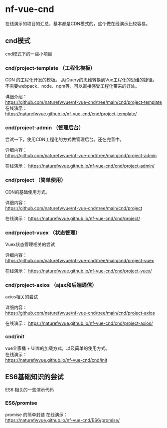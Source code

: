 # nf-vue-cnd

在线演示的项目的汇总，基本都是CDN模式的，这个做在线演示比较容易。

## cnd模式

cnd模式下的一些小项目  

### cnd/project-template （工程化模板）

CDN 的工程化开发的模板。
从jQuery的思维转换到Vue工程化的思维的捷径。  
不需要webpack、node、npm等，可以直接感受工程化带来的好处。  

详细介绍：  
<https://github.com/naturefwvue/nf-vue-cnd/tree/main/cnd/project-template>  
在线演示：  
<https://naturefwvue.github.io/nf-vue-cnd/cnd/project-template/>  

### cnd/project-admin （管理后台）

尝试一下，使用CDN工程化的方式做管理后台。还在完善中。

详细内容：  
<https://github.com/naturefwvue/nf-vue-cnd/tree/main/cnd/project-admin>

在线演示：
<https://naturefwvue.github.io/nf-vue-cnd/cnd/project-admin/>  

### cnd/project （简单使用）

CDN的基础使用方式。

详细内容：  
<https://github.com/naturefwvue/nf-vue-cnd/tree/main/cnd/project>

在线演示：
<https://naturefwvue.github.io/nf-vue-cnd/cnd/project/>  

### cnd/project-vuex （状态管理）

Vuex状态管理相关的尝试

详细内容：  
<https://github.com/naturefwvue/nf-vue-cnd/tree/main/cnd/project-vuex>

在线演示：
<https://naturefwvue.github.io/nf-vue-cnd/cnd/project-vuex/>  

### cnd/project-axios （ajax和后端通信）

axios相关的尝试

详细内容：  
<https://github.com/naturefwvue/nf-vue-cnd/tree/main/cnd/project-axios>  

在线演示：
<https://naturefwvue.github.io/nf-vue-cnd/cnd/project-axios/>  

### cnd/init

vue全家桶 + UI库的加载方式，以及简单的使用方式。  
在线演示：  
<https://naturefwvue.github.io/nf-vue-cnd/cnd/init>  

## ES6基础知识的尝试

ES6 相关的一些演示代码

### ES6/promise

promise 的简单封装
在线演示：  
<https://naturefwvue.github.io/nf-vue-cnd/ES6/promise/>  
